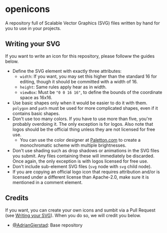 # openicons
A repository full of Scalable Vector Graphics (SVG) files written by hand for you to use in your projects.

## Writing your SVG

If you want to write an icon for this repository, please followw the guides below.

- Define the SVG element with exactly three attributes:
  - `width`: If you want, you may set this higher than the standard 16 for editing, though it should be committed with a width of 16.
  - `height`: Same rules apply hear as in width.
  - `viewBox`: Must be `"0 0 16 16"`, to define the bounds of the coordinate space as 16x16.
- Use basic shapes only when it would be easier to do it with them. `polygon` and `path` must be used for more complicated shapes, even if it contains basic shapes.
- Don't use too many colors. If you have to use more than five, you're probably overdoing it. The only exception is for logos. Also note that logos should be the official thing unless they are not licensed for free use.
  - You can use the color designer at [Paletton.com](https://paletton.com/) to create a monochromatic scheme with multiple brightnesses.
- Don't use shading such as drop shadows or animations in the SVG files you submit. Any files containing these will immediately be discarded. Once again, the only exception is with logos licensed for free use.
- Don't include sub-element SVG files (`svg` node with `svg` child node).
- If you are copying an official logo icon that requires attribution and/or is licensed under a different license than Apache-2.0, make sure it is mentioned in a comment element.

## Credits

If you want, you can create your own icons and sumbit via a Pull Request (see [Writing your SVG](#writing-your-svg)). When you do so, we will credit you below.

- [@AdrianGjerstad](https://github.com/AdrianGjerstad): Base repository
